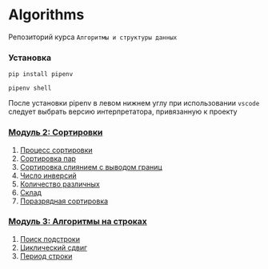 # Algorithms

Репозиторий курса `Алгоритмы и структуры данных`

### Установка

```shell
pip install pipenv
```

```
pipenv shell
```

После установки pipenv в левом нижнем углу при использовании `vscode` следует выбрать версию интерпретатора, привязанную к проекту

### [Модуль 2: Сортировки](https://contest.yandex.ru/contest/17164)

1. [Процесс сортировки](src/module2/sort_process.py)
2. [Сортировка пар](src/module2/pairs_sort.py)
3. [Сортировка слиянием с выводом границ](src/module2/merge_sort_with_borders.py)
4. [Число инверсий](src/module2/number_of_inversions.py)
5. [Количество различных](src/module2/number_of_different.py)
6. [Склад](src/module2/warehouse.py)
7. [Поразрядная сортировка](src/module2/radix_sort.py)

### [Модуль 3: Алгоритмы на строках](https://contest.yandex.ru/contest/17165)

1. [Поиск подстроки](src/module3/substring_search.py)
2. [Циклический сдвиг](src/module3/circular_shift.py)
3. [Период строки](src/module3/string_period.py)